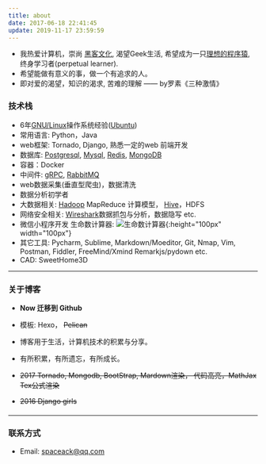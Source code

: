 ```yaml
---
title: about
date: 2017-06-18 22:41:45
update: 2019-11-17 23:59:59
---
```

- 我热爱计算机，崇尚 [黑客文化](http://translations.readthedocs.io/en/latest/hacker_howto.html#id5), 渴望Geek生活, 希望成为一只[理想的程序猿](http://guoze.me/2015/03/02/excellent-programmer/), 终身学习者(perpetual learner).
- 希望能做有意义的事，做一个有追求的人。
- 即对爱的渴望，知识的渴求, 苦难的理解 —— by罗素《三种激情》

### 技术栈
- 6年[GNU/Linux](https://www.gnu.org/gnu/linux-and-gnu.en.html)操作系统经验([Ubuntu](https://www.ubuntu.com/desktop))
- 常用语言: Python，Java
- web框架: Tornado, Django, 熟悉一定的web 前端开发
- 数据库: [Postgresql](https://www.postgresql.org/), [Mysql](https://mariadb.org/), [Redis](https://redis.io/), [MongoDB](https://www.mongodb.com/)
- 容器：Docker
- 中间件: [gRPC](www.grpc.io), [RabbitMQ](http://www.rabbitmq.com)
- web数据采集(垂直型爬虫)，数据清洗
- 数据分析初学者
- 大数据相关: [Hadoop](http://hadoop.apache.org/) MapReduce 计算模型， [Hive](https://hive.apache.org/)，HDFS
- 网络安全相关: [Wireshark](https://www.wireshark.org/)数据抓包与分析，数据隐写 etc.
- 微信小程序开发 生命数计算器: ![生命数计算器](http://o8hfgjlfr.bkt.clouddn.com/image/wx/wx-lifenum){:height="100px" width="100px"}
- 其它工具: Pycharm, Sublime, Markdown/Moeditor, Git, Nmap, Vim, Postman, Fiddler, FreeMind/Xmind  Remarkjs/pydown etc.
 - CAD: SweetHome3D

---

### 关于博客
- **Now  迁移到 Github**
- 模板:  Hexo， <del>Pelican</del> 
- 博客用于生活，计算机技术的积累与分享。
- 有所积累，有所遗忘，有所成长。

- <del> 2017 Tornado, Mongodb, BootStrap, Mardown渲染， 代码高亮，MathJax Tex公式渲染</del>

- <del>2016 Django girls</del>

#### 

---
### 联系方式
- Email: spaceack@qq.com